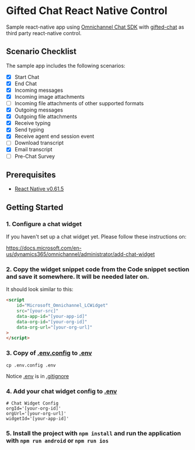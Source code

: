 # Gifted Chat React Native Control

Sample react-native app using [Omnichannel Chat SDK](https://github.com/microsoft/omnichannel-chat-sdk) with [gifted-chat](https://github.com/FaridSafi/react-native-gifted-chat) as third party react-native control.

## Scenario Checklist

The sample app includes the following scenarios:

- [x] Start Chat
- [x] End Chat
- [x] Incoming messages
- [x] Incoming image attachments
- [ ] Incoming file attachments of other supported formats
- [x] Outgoing messages
- [x] Outgoing file attachments
- [x] Receive typing
- [x] Send typing
- [x] Receive agent end session event
- [ ] Download transcript
- [x] Email transcript
- [ ] Pre-Chat Survey

## Prerequisites
- [React Native v0.61.5](https://reactnative.dev/)

## Getting Started

### 1. Configure a chat widget

If you haven't set up a chat widget yet. Please follow these instructions on:

https://docs.microsoft.com/en-us/dynamics365/omnichannel/administrator/add-chat-widget

### 2. **Copy** the widget snippet code from the **Code snippet** section and save it somewhere. It will be needed later on.

It should look similar to this:

```html
<script
    id="Microsoft_Omnichannel_LCWidget"
    src="[your-src]"
    data-app-id="[your-app-id]"
    data-org-id="[your-org-id]"
    data-org-url="[your-org-url]"
>
</script>
```

### 3. **Copy** of [.env.config](.env.config) to [.env](.env)

```
cp .env.config .env
```

Notice [.env](.env) is in [.gitignore](.gitignore)

### 4. **Add** your chat widget config to [.env](.env)

```
# Chat Widget Config
orgId='[your-org-id]'
orgUrl='[your-org-url]'
widgetId='[your-app-id]'
```

### 5. Install the project with `npm install` and run the application with `npm run android` or `npm run ios`